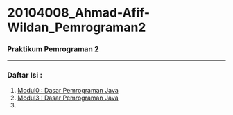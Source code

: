 # 20104008_Ahmad-Afif-Wildan_Pemrograman2

### Praktikum Pemrograman 2

<hr>

### Daftar Isi :
1. [Modul0 : Dasar Pemrograman Java](https://github.com/Ahmadafif007/20104008_Ahmad-Afif-Wildan_Pemrograman2/tree/modul0)
2. [Modul3 : Dasar Pemrograman Java](https://github.com/Ahmadafif007/20104008_Ahmad-Afif-Wildan_Pemrograman2/tree/modul3)
3. 
